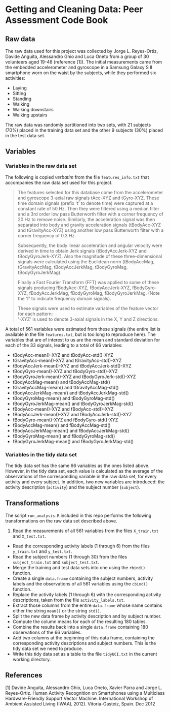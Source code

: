 
# Getting and Cleaning Data: Peer Assessment Code Book


## Raw data

The raw data used for this project was collected by Jorge L. Reyes-Ortiz, Davide Anguita, Alessandro Ghio and Luca Oneto
from a group of 30 volunteers aged 19-48 (reference [1]). The initial measurements came from the embedded accelerometer
and gyroscope in a Samsung Galaxy S II smartphone worn on the waist by the subjects, while they performed six activities:

* Laying
* Sitting
* Standing
* Walking
* Walking downstairs
* Walking upstairs

The raw data was randomly partitioned into two sets, with 21 subjects (70%) placed in the training data set and
the other 9 subjects (30%) placed in the test data set.



## Variables

### Variables in the raw data set

The following is copied *verbatim* from the file `features_info.txt` that accompanies the raw data set used for this project.

> The features selected for this database come from the accelerometer and gyroscope 3-axial raw signals tAcc-XYZ and tGyro-XYZ. These time domain signals (prefix 't' to denote time) were captured at a constant rate of 50 Hz. Then they were filtered using a median filter and a 3rd order low pass Butterworth filter with a corner frequency of 20 Hz to remove noise. Similarly, the acceleration signal was then separated into body and gravity acceleration signals (tBodyAcc-XYZ and tGravityAcc-XYZ) using another low pass Butterworth filter with a corner frequency of 0.3 Hz. 
> 
> Subsequently, the body linear acceleration and angular velocity were derived in time to obtain Jerk signals (tBodyAccJerk-XYZ and tBodyGyroJerk-XYZ). Also the magnitude of these three-dimensional signals were calculated using the Euclidean norm (tBodyAccMag, tGravityAccMag, tBodyAccJerkMag, tBodyGyroMag, tBodyGyroJerkMag). 
> 
> Finally a Fast Fourier Transform (FFT) was applied to some of these signals producing fBodyAcc-XYZ, fBodyAccJerk-XYZ, fBodyGyro-XYZ, fBodyAccJerkMag, fBodyGyroMag, fBodyGyroJerkMag. (Note the 'f' to indicate frequency domain signals). 
> 
> These signals were used to estimate variables of the feature vector for each pattern:  
'-XYZ' is used to denote 3-axial signals in the X, Y and Z directions.

A total of 561 variables were estimated from these signals (the entire list is available in the file `features.txt`, but is too long to
reproduce here). The variables that are of interest to us are the mean and standard deviation for each of the 33 signals, leading to a
total of 66 variables:

* tBodyAcc-mean()-XYZ and tBodyAcc-std()-XYZ
* tGravityAcc-mean()-XYZ and tGravityAcc-std()-XYZ
* tBodyAccJerk-mean()-XYZ and tBodyAccJerk-std()-XYZ
* tBodyGyro-mean()-XYZ and tBodyGyro-std()-XYZ
* tBodyGyroJerk-mean()-XYZ and tBodyGyroJerk-std()-XYZ
* tBodyAccMag-mean() and tBodyAccMag-std()
* tGravityAccMag-mean() and tGravityAccMag-std()
* tBodyAccJerkMag-mean() and tBodyAccJerkMag-std()
* tBodyGyroMag-mean() and tBodyGyroMag-std()
* tBodyGyroJerkMag-mean() and tBodyGyroJerkMag-std()
* fBodyAcc-mean()-XYZ and fBodyAcc-std()-XYZ
* fBodyAccJerk-mean()-XYZ and fBodyAccJerk-std()-XYZ
* fBodyGyro-mean()-XYZ and fBodyGyro-std()-XYZ
* fBodyAccMag-mean() and fBodyAccMag-std()
* fBodyAccJerkMag-mean() and fBodyAccJerkMag-std()
* fBodyGyroMag-mean() and fBodyGyroMag-std()
* fBodyGyroJerkMag-mean() and fBodyGyroJerkMag-std()

### Variables in the tidy data set

The tidy data set has the same 66 variables as the ones listed above. However, in the tidy data set, each value is calculated as the
average of the observations of the corresponding variable in the raw data set, for every activity and every subject. In addition,
two new variables are introduced: the activity description (`activity`) and the subject number (`subject`).



## Transformations

The script `run_analysis.R` included in this repo performs the following transformations on the raw data set described above.

1. Read the measurements of all 561 variables from the files `X_train.txt` and `X_test.txt`.
* Read the corresponding activity labels (1 through 6) from the files `y_train.txt` and `y_test.txt`.
* Read the subject numbers (1 through 30) from the files `subject_train.txt` and `subject_test.txt`.
* Merge the training and test data sets into one using the `rbind()` function.
* Create a single `data.frame` containing the subject numbers, activity labels and the observations
of all 561 variables using the `cbind()` function.
* Replace the activity labels (1 through 6) with the corresponding activity descriptions, taken
from the file `activity_labels.txt`.
* Extract those columns from the entire `data.frame` whose name contains either the string `mean()` or the string `std()`.
* Split the new data frame by activity description and by subject number.
* Compute the column means for each of the resulting 180 tables.
* Combine the results back into a single `data.frame` containing 180 observations of the 66 variables.
* Add two columns at the beginning of this data frame, containing the corresponding activity descriptions and subject numbers.
This is the tidy data set we need to produce.
* Write this tidy data set as a table to the file `tidyUCI.txt` in the current working directory.



## References

[1] Davide Anguita, Alessandro Ghio, Luca Oneto, Xavier Parra and Jorge L. Reyes-Ortiz. Human Activity Recognition on Smartphones using a Multiclass Hardware-Friendly Support Vector Machine. International Workshop of Ambient Assisted Living (IWAAL 2012). Vitoria-Gasteiz, Spain. Dec 2012